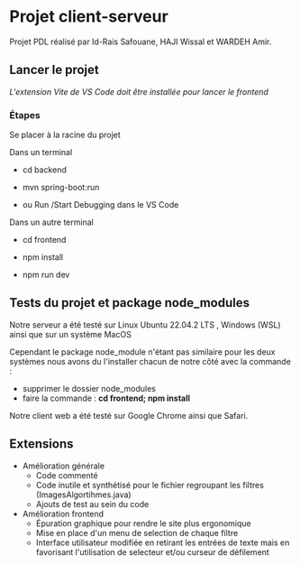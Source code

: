 
# Projet client-serveur

Projet PDL réalisé par Id-Rais Safouane, HAJI Wissal et WARDEH Amir.

## Lancer le projet

*L'extension Vite de VS Code doit être installée pour lancer le frontend*

### Étapes

Se placer à la racine du projet

Dans un terminal

- cd backend

- mvn spring-boot:run

- ou Run /Start Debugging dans le VS Code

Dans un autre terminal

- cd frontend

- npm install

- npm run dev

## Tests du projet et package node_modules

Notre serveur a été testé sur Linux Ubuntu 22.04.2 LTS , Windows (WSL) ainsi que sur un système MacOS

Cependant le package node_module n'étant pas similaire pour les deux systèmes nous avons du l'installer chacun de notre côté avec la commande :

- supprimer le dossier node_modules
- faire la commande : **cd frontend; npm install**

Notre client web a été testé sur Google Chrome ainsi que Safari.


## Extensions


- Amélioration générale
  - Code commenté
  - Code inutile et synthétisé pour le fichier regroupant les filtres (ImagesAlgortihmes.java)
  - Ajouts de test au sein du code
- Amélioration frontend
  - Épuration graphique pour rendre le site plus ergonomique
  - Mise en place d'un menu de selection de chaque filtre
  - Interface utilisateur modifiée en retirant les entrées de texte mais en favorisant l'utilisation de selecteur et/ou curseur de défilement

